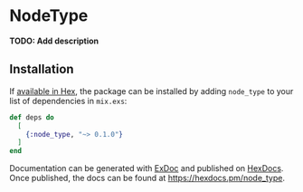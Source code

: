 # NodeType

**TODO: Add description**

## Installation

If [available in Hex](https://hex.pm/docs/publish), the package can be installed
by adding `node_type` to your list of dependencies in `mix.exs`:

```elixir
def deps do
  [
    {:node_type, "~> 0.1.0"}
  ]
end
```

Documentation can be generated with [ExDoc](https://github.com/elixir-lang/ex_doc)
and published on [HexDocs](https://hexdocs.pm). Once published, the docs can
be found at <https://hexdocs.pm/node_type>.


